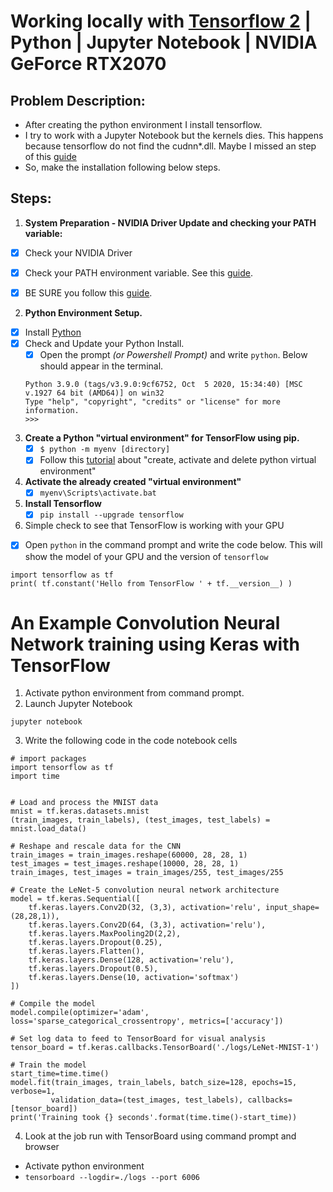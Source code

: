 # Working locally with [Tensorflow 2](https://www.tensorflow.org/install?hl=es-419) | Python | Jupyter Notebook | NVIDIA GeForce RTX2070
## Problem Description:
- After creating the python environment I install tensorflow.
- I try to work with a Jupyter Notebook but the kernels dies. This happens because tensorflow do not find the cudnn*.dll. Maybe I missed an step of this [guide](https://docs.nvidia.com/deeplearning/cudnn/install-guide/index.html#install-windows)
- So, make the installation following below steps.


## Steps:
1. **System Preparation - NVIDIA Driver Update and checking your PATH variable:**
  - [x] Check your NVIDIA Driver
  - [x] Check your PATH environment variable. See this [guide](https://www.tensorflow.org/install/gpu#pip_package).
  - [x] BE SURE you follow this [guide](https://docs.nvidia.com/deeplearning/cudnn/install-guide/index.html#install-windows).


2. **Python Environment Setup.**
  - [x] Install [Python](https://www.python.org/downloads/)
  - [x] Check and Update your Python Install.
    - [x] Open the prompt *(or Powershell Prompt)* and write `python`. Below should appear in the terminal.
    ```
    Python 3.9.0 (tags/v3.9.0:9cf6752, Oct  5 2020, 15:34:40) [MSC v.1927 64 bit (AMD64)] on win32
    Type "help", "copyright", "credits" or "license" for more information.
    >>>
    ```
    
3. **Create a Python "virtual environment" for TensorFlow using pip.**
    - [x] `$ python -m myenv [directory]`
    - [x] Follow this [tutorial](https://python.land/virtual-environments/virtualenv) about "create, activate and delete python virtual environment"

4. **Activate the already created "virtual environment"**
    - [x] `myenv\Scripts\activate.bat`
    
5. **Install Tensorflow**
    - [x] `pip install --upgrade tensorflow`

5. Simple check to see that TensorFlow is working with your GPU
  - [x] Open `python` in the command prompt and write the code below. This will show the model of your GPU and the version of `tensorflow`
```
import tensorflow as tf
print( tf.constant('Hello from TensorFlow ' + tf.__version__) )
```
# An Example Convolution Neural Network training using Keras with TensorFlow
1.  Activate python environment from command prompt.
2.  Launch Jupyter Notebook
```
jupyter notebook
```
3.  Write the following code in the code notebook cells
```
# import packages 
import tensorflow as tf
import time


# Load and process the MNIST data
mnist = tf.keras.datasets.mnist
(train_images, train_labels), (test_images, test_labels) = mnist.load_data()

# Reshape and rescale data for the CNN
train_images = train_images.reshape(60000, 28, 28, 1)
test_images = test_images.reshape(10000, 28, 28, 1)
train_images, test_images = train_images/255, test_images/255

# Create the LeNet-5 convolution neural network architecture
model = tf.keras.Sequential([
    tf.keras.layers.Conv2D(32, (3,3), activation='relu', input_shape=(28,28,1)),
    tf.keras.layers.Conv2D(64, (3,3), activation='relu'),
    tf.keras.layers.MaxPooling2D(2,2),
    tf.keras.layers.Dropout(0.25),
    tf.keras.layers.Flatten(),
    tf.keras.layers.Dense(128, activation='relu'),
    tf.keras.layers.Dropout(0.5),
    tf.keras.layers.Dense(10, activation='softmax')
])

# Compile the model
model.compile(optimizer='adam', loss='sparse_categorical_crossentropy', metrics=['accuracy'])

# Set log data to feed to TensorBoard for visual analysis
tensor_board = tf.keras.callbacks.TensorBoard('./logs/LeNet-MNIST-1')

# Train the model
start_time=time.time()
model.fit(train_images, train_labels, batch_size=128, epochs=15, verbose=1,
         validation_data=(test_images, test_labels), callbacks=[tensor_board])
print('Training took {} seconds'.format(time.time()-start_time))
```
4.  Look at the job run with TensorBoard using command prompt and browser
  - Activate python environment
  - `tensorboard --logdir=./logs --port 6006`  
